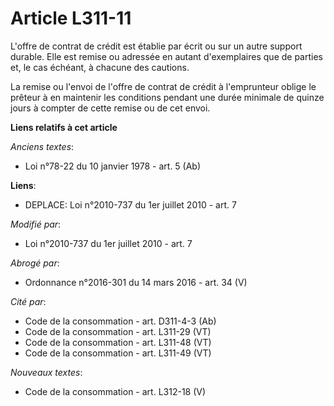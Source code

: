 # Article L311-11

L'offre de contrat de crédit est établie par écrit ou sur un autre support durable. Elle est remise ou adressée en autant
d'exemplaires que de parties et, le cas échéant, à chacune des cautions. 

La remise ou l'envoi de l'offre de contrat de crédit à l'emprunteur oblige le prêteur à en maintenir les conditions pendant
une durée minimale de quinze jours à compter de cette remise ou de cet envoi.

**Liens relatifs à cet article**

_Anciens textes_:

  - Loi n°78-22 du 10 janvier 1978 - art. 5 (Ab)

**Liens**:

  - DEPLACE: Loi n°2010-737 du 1er juillet 2010 - art. 7

_Modifié par_:

  - Loi n°2010-737 du 1er juillet 2010 - art. 7

_Abrogé par_:

  - Ordonnance n°2016-301 du 14 mars 2016 - art. 34 (V)

_Cité par_:

  - Code de la consommation - art. D311-4-3 (Ab)
  - Code de la consommation - art. L311-29 (VT)
  - Code de la consommation - art. L311-48 (VT)
  - Code de la consommation - art. L311-49 (VT)

_Nouveaux textes_:

  - Code de la consommation - art. L312-18 (V)
